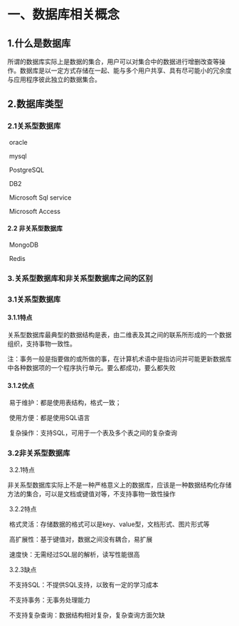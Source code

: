 # 一、数据库相关概念

## 1.什么是数据库

​		所谓的数据库实际上是数据的集合，用户可以对集合中的数据进行增删改查等操作。数据库是以一定方式存储在一起、能与多个用户共享、具有尽可能小的冗余度与应用程序彼此独立的数据集合。

## 2.数据库类型

### 		2.1关系型数据库

​					oracle

​					mysql

​					PostgreSQL

​					DB2

​					Microsoft Sql service 

​					Microsoft Access

#### 			2.2 非关系型数据库

​					MongoDB

​					Redis

### 3.关系型数据库和非关系型数据库之间的区别

### 	3.1关系型数据库

#### 				3.1.1特点

​					关系型数据库最典型的数据结构是表，由二维表及其之间的联系所形成的一个数据组织，支持事物一致性。

​					注：事务一般是指要做的或所做的事，在计算机术语中是指访问并可能更新数据库中各种数据项的一个程序执行单元。要么都成功，要么都失败

#### 				3.1.2优点

​						易于维护：都是使用表结构，格式一致；

​						使用方便：都是使用SQL语言

​						复杂操作：支持SQL，可用于一个表及多个表之间的复杂查询

### 	3.2非关系型数据库

​				3.2.1特点

​					非关系型数据库实际上不是一种严格意义上的数据库，应该是一种数据结构化存储方法的集合，可以是文档或键值对等，不支持事物一致性操作

​				3.2.2特点

​						格式灵活：存储数据的格式可以是key、value型，文档形式、图片形式等

​						高扩展性：基于键值对，数据之间没有耦合，易扩展

​						速度快：无需经过SQL层的解析，读写性能很高

​				3.2.3缺点

​						不支持SQL：不提供SQL支持，以致有一定的学习成本

​						不支持事务：无事务处理能力

​						不支持复杂查询：数据结构相对复杂，复杂查询方面欠缺

​					

​					